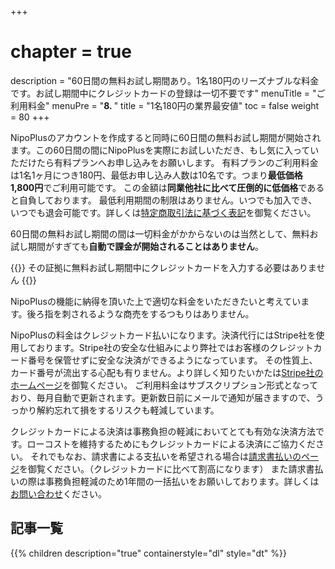 +++
# chapter = true
description = "60日間の無料お試し期間あり。1名180円のリーズナブルな料金です。お試し期間中にクレジットカードの登録は一切不要です"
menuTitle = "ご利用料金"
menuPre = "<b>8. </b>"
title = "1名180円の業界最安値"
toc = false
weight = 80
+++

NipoPlusのアカウントを作成すると同時に60日間の無料お試し期間が開始されます。この60日間の間にNipoPlusを実際にお試しいただき、もし気に入っていただけたら有料プランへお申し込みをお願いします。
有料プランのご利用料金は1名1ヶ月につき180円、最低お申し込み人数は10名です。つまり**最低価格1,800円**でご利用可能です。
この金額は**同業他社に比べて圧倒的に低価格**であると自負しております。
最低利用期間の制限はありません。いつでも加入でき、いつでも退会可能です。詳しくは[特定商取引法に基づく表記](/system/business-deal/)を御覧ください。

60日間の無料お試し期間の間は一切料金がかからないのは当然として、無料お試し期間がすぎても**自動で課金が開始されることはありません**。

{{<alice pos="right" icon="ok">}}
その証拠に無料お試し期間中にクレジットカードを入力する必要はありません
{{</alice>}}

NipoPlusの機能に納得を頂いた上で適切な料金をいただきたいと考えています。後ろ指を刺されるような商売をするつもりはありません。

NipoPlusの料金はクレジットカード払いになります。決済代行にはStripe社を使用しております。Stripe社の安全な仕組みにより弊社ではお客様のクレジットカード番号を保管せずに安全な決済ができるようになっています。
その性質上、カード番号が流出する心配も有りません。より詳しく知りたいかたは[Stripe社のホームページ](https://stripe.com/jp)を御覧ください。
ご利用料金はサブスクリプション形式となっており、毎月自動で更新されます。更新数日前にメールで通知が届きますので、うっかり解約忘れて損をするリスクも軽減しています。

クレジットカードによる決済は事務負担の軽減においてとても有効な決済方法です。ローコストを維持するためにもクレジットカードによる決済にご協力ください。
それでもなお、請求書による支払いを希望される場合は[請求書払いのページ](/price/invoice/)を御覧ください。（クレジットカードに比べて割高になります）
また請求書払いの際は事務負担軽減のため1年間の一括払いをお願いしております。詳しくは[お問い合わせ](/system/inquery/)ください。

## 記事一覧

{{% children description="true" containerstyle="dl" style="dt" %}}
